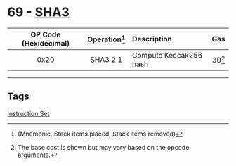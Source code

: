 # 69 - [SHA3](SHA3.md)


| OP Code (Hexidecimal) | Operation[^1]  | Description            | Gas    |
|:---------------------:|:-------------:|:---------------------- |:------:|
|         0x20          |   SHA3 2 1    | Compute Keccak256 hash | 30[^2]  | 
 
___
## Tags
[Instruction Set](Instruction%20Set.md)

[^1]: (Mnemonic, Stack items placed, Stack items removed)
[^2]: The base cost is shown but may vary based on the opcode arguments.

